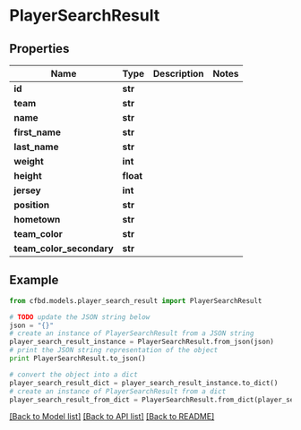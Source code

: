 # PlayerSearchResult


## Properties
Name | Type | Description | Notes
------------ | ------------- | ------------- | -------------
**id** | **str** |  | 
**team** | **str** |  | 
**name** | **str** |  | 
**first_name** | **str** |  | 
**last_name** | **str** |  | 
**weight** | **int** |  | 
**height** | **float** |  | 
**jersey** | **int** |  | 
**position** | **str** |  | 
**hometown** | **str** |  | 
**team_color** | **str** |  | 
**team_color_secondary** | **str** |  | 

## Example

```python
from cfbd.models.player_search_result import PlayerSearchResult

# TODO update the JSON string below
json = "{}"
# create an instance of PlayerSearchResult from a JSON string
player_search_result_instance = PlayerSearchResult.from_json(json)
# print the JSON string representation of the object
print PlayerSearchResult.to_json()

# convert the object into a dict
player_search_result_dict = player_search_result_instance.to_dict()
# create an instance of PlayerSearchResult from a dict
player_search_result_from_dict = PlayerSearchResult.from_dict(player_search_result_dict)
```
[[Back to Model list]](../README.md#documentation-for-models) [[Back to API list]](../README.md#documentation-for-api-endpoints) [[Back to README]](../README.md)


